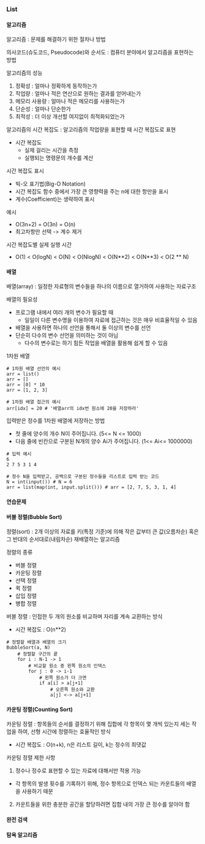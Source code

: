 ### List
#### 알고리즘
알고리즘 : 문제를 해결하기 위한 절차나 방법

의사코드(슈도코드, Pseudocode)와 순서도 : 컴퓨터 분야에서 알고리즘을 표현하는 방법

알고리즘의 성능
1. 정확성 : 얼마나 정확하게 동작하는가
2. 작업량 : 얼마나 적은 연산으로 원하는 결과를 얻어내는가
3. 메모리 사용량 : 얼마나 적은 메모리를 사용하는가
4. 단순성 : 얼마나 단순한가
5. 최적성 : 더 이상 개선할 여지없이 최적화되었는가

알고리즘의 시간 복잡도 : 알고리즘의 작업량을 표현할 때 시간 복잡도로 표현
- 시간 복잡도
  - 실제 걸리는 시간을 측정
  - 실행되는 명령문의 개수를 계산

시간 복잡도 표시
- 빅-오 표기법(Big-O Notation)
- 시간 복잡도 함수 중에서 가장 큰 영향력을 주는 n에 대한 항만을 표시
- 계수(Coefficient)는 생략하여 표시

예시
- O(3n+2) = O(3n) = O(n)
- 최고차항만 선택 -> 계수 제거

시간 복잡도별 실제 실행 시간
- O(1) < O(logN) < O(N) < O(NlogN) < O(N\**2) < O(N\**3) < O(2 ** N)

#### 배열
배열(array) : 일정한 자료형의 변수들을 하나의 이름으로 열거하여 사용하는 자료구조

배열의 필요성
- 프로그램 내에서 여러 개의 변수가 필요할 때
  - 일일이 다른 변수명을 이용하여 자료에 접근하는 것은 매우 비효율적일 수 있음
- 배열을 사용하면 하나의 선언을 통해서 둘 이상의 변수를 선언
- 단순히 다수의 변수 선언을 의미하는 것이 아님
  - 다수의 변수로는 하기 힘든 작업을 배열을 활용해 쉽게 할 수 있음

1차원 배열
```
# 1차원 배열 선언의 예시
arr = list()
arr = []
arr = [0] * 10
arr = [1, 2, 3]

# 1차원 배열 접근의 예시
arr[idx] = 20 # '배열arr의 idx번 원소에 20을 저장하라'
```

입력받은 정수를 1차원 배열에 저장하는 방법
- 첫 줄에 양수의 개수 N이 주어집니다. (5<= N <= 1000)
- 다음 줄에 빈칸으로 구분된 N개의 양수 Ai가 주어집니다. (1<= Ai<= 1000000)
```
# 입력 예시
6
2 7 5 3 1 4

# 정수 N을 입력받고, 공백으로 구분된 정수들을 리스트로 입력 받는 코드
N = int(input()) # N = 6
arr = list(map(int, input.split())) # arr = [2, 7, 5, 3, 1, 4]
```

#### 연습문제


#### 버블 정렬(Bubble Sort)
정렬(sort) : 2개 이상의 자료를 키(특정 기준)에 의해 작은 값부터 큰 값(오름차순) 혹은 그 반대의 순서대로(내림차순) 재배열하는 알고리즘

정렬의 종류
- 버블 정렬
- 카운팅 정렬
- 선택 정렬
- 퀵 정렬
- 삽입 정렬
- 병합 정렬

버블 정렬 : 인접한 두 개의 원소를 비교하며 자리를 계속 교환하는 방식
- 시간 복잡도 : O(n**2)

```
# 정렬할 배열과 배열의 크기
BubbleSort(a, N)
    # 정렬할 구간의 끝
    for i : N-1 -> 1
        # 비교할 원소 중 왼쪽 원소의 인덱스
        for j : 0 -> i-1
            # 왼쪽 원소가 더 크면
            if a[i] > a[j+1]
                # 오른쪽 원소와 교환
                a[j] <-> a[j+1]
```

#### 카운팅 정렬(Counting Sort)
카운팅 정렬 : 항목들의 순서를 결정하기 위해 집합에 각 항목이 몇 개씩 있는지 세는 작업을 하여, 선형 시간에 정렬하는 효율적인 방식
- 시간 복잡도 :  O(n+k), n은 리스트 길이, k는 정수의 최댓값

카운팅 정렬 제한 사항
1. 정수나 정수로 표현할 수 있는 자료에 대해서만 적용 가능
  - 각 항목의 발생 횟수를 기록하기 위해, 정수 항목으로 인덱스 되는 카운트들의 배열을 사용하기 때문
2. 카운트들을 위한 충분한 공간을 할당하려면 집합 내의 가장 큰 정수를 알아야 함

#### 완전 검색


#### 탐욕 알고리즘
